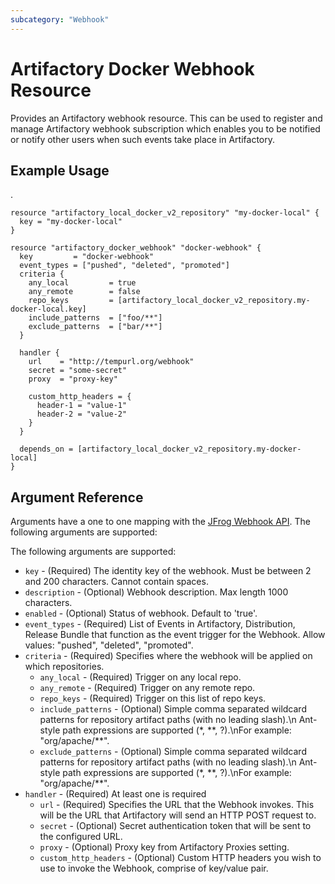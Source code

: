 ```yaml
---
subcategory: "Webhook"
---
```

# Artifactory Docker Webhook Resource

Provides an Artifactory webhook resource. This can be used to register and manage Artifactory webhook subscription which enables you to be notified or notify other users when such events take place in Artifactory.

## Example Usage
.
```hcl
resource "artifactory_local_docker_v2_repository" "my-docker-local" {
  key = "my-docker-local"
}

resource "artifactory_docker_webhook" "docker-webhook" {
  key         = "docker-webhook"
  event_types = ["pushed", "deleted", "promoted"]
  criteria {
    any_local         = true
    any_remote        = false
    repo_keys         = [artifactory_local_docker_v2_repository.my-docker-local.key]
    include_patterns  = ["foo/**"]
    exclude_patterns  = ["bar/**"]
  }

  handler {
    url    = "http://tempurl.org/webhook"
    secret = "some-secret"
    proxy  = "proxy-key"

    custom_http_headers = {
      header-1 = "value-1"
      header-2 = "value-2"
    }
  }

  depends_on = [artifactory_local_docker_v2_repository.my-docker-local]
}
```

## Argument Reference

Arguments have a one to one mapping with the [JFrog Webhook API](https://www.jfrog.com/confluence/display/JFROG/Artifactory+REST+API). The following arguments are supported:

The following arguments are supported:

* `key` - (Required) The identity key of the webhook. Must be between 2 and 200 characters. Cannot contain spaces.
* `description` - (Optional) Webhook description. Max length 1000 characters.
* `enabled` - (Optional) Status of webhook. Default to 'true'.
* `event_types` - (Required) List of Events in Artifactory, Distribution, Release Bundle that function as the event trigger for the Webhook. Allow values: "pushed", "deleted", "promoted".
* `criteria` - (Required) Specifies where the webhook will be applied on which repositories.
  * `any_local` - (Required) Trigger on any local repo.
  * `any_remote` - (Required) Trigger on any remote repo.
  * `repo_keys` - (Required) Trigger on this list of repo keys.
  * `include_patterns` - (Optional) Simple comma separated wildcard patterns for repository artifact paths (with no leading slash).\n Ant-style path expressions are supported (*, *\*, ?).\nFor example: "org/apache/**".
  * `exclude_patterns` - (Optional) Simple comma separated wildcard patterns for repository artifact paths (with no leading slash).\n Ant-style path expressions are supported (*, *\*, ?).\nFor example: "org/apache/**".
* `handler` - (Required) At least one is required
  * `url` - (Required) Specifies the URL that the Webhook invokes. This will be the URL that Artifactory will send an HTTP POST request to.
  * `secret` - (Optional) Secret authentication token that will be sent to the configured URL.
  * `proxy` - (Optional) Proxy key from Artifactory Proxies setting.
  * `custom_http_headers` - (Optional) Custom HTTP headers you wish to use to invoke the Webhook, comprise of key/value pair.
